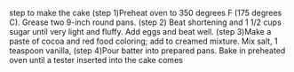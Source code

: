 step to make the cake
(step 1)Preheat oven to 350 degrees F (175 degrees C). Grease two 9-inch round pans.
(step 2) Beat shortening and 1 1/2 cups sugar until very light and fluffy. Add eggs and beat well.
(step 3)Make a paste of cocoa and red food coloring; add to creamed mixture. Mix salt, 1 teaspoon vanilla, 
(step 4)Pour batter into prepared pans. Bake in preheated oven until a tester inserted into the cake comes